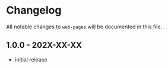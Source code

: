 # Changelog

All notable changes to `web-pages` will be documented in this file.

## 1.0.0 - 202X-XX-XX

- initial release
